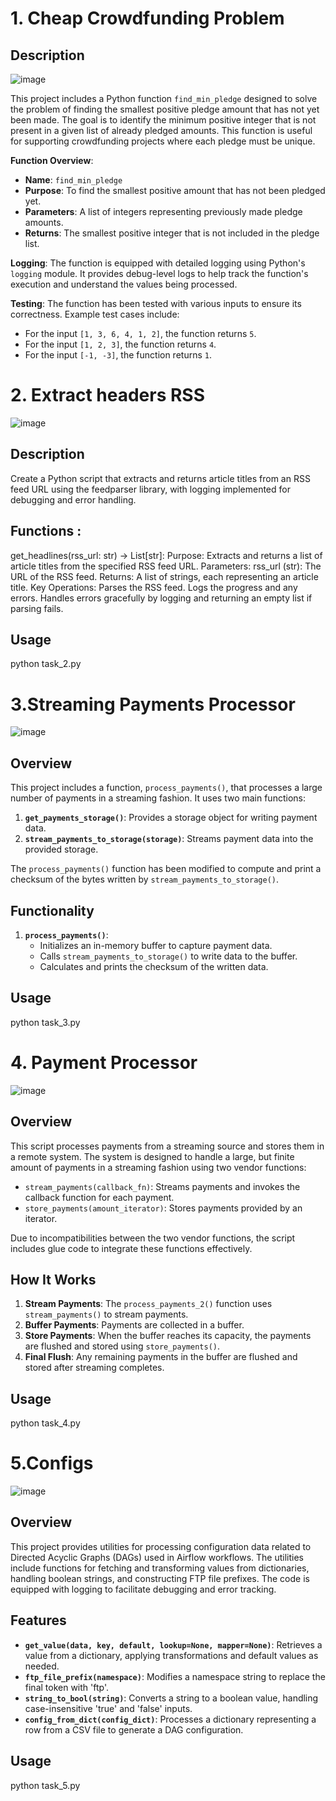 # 1. Cheap Crowdfunding Problem

## Description

![image](https://github.com/user-attachments/assets/0f58dd78-2e92-4ab6-aa28-c7cb9a905c02)

This project includes a Python function `find_min_pledge` designed to solve the problem of finding the smallest positive pledge amount that has not yet been made.
The goal is to identify the minimum positive integer that is not present in a given list of already pledged amounts.
This function is useful for supporting crowdfunding projects where each pledge must be unique.

**Function Overview**:
- **Name**: `find_min_pledge`
- **Purpose**: To find the smallest positive amount that has not been pledged yet.
- **Parameters**: A list of integers representing previously made pledge amounts.
- **Returns**: The smallest positive integer that is not included in the pledge list.

**Logging**:
The function is equipped with detailed logging using Python's `logging` module.
It provides debug-level logs to help track the function's execution and understand the values being processed.

**Testing**:
The function has been tested with various inputs to ensure its correctness. Example test cases include:
- For the input `[1, 3, 6, 4, 1, 2]`, the function returns `5`.
- For the input `[1, 2, 3]`, the function returns `4`.
- For the input `[-1, -3]`, the function returns `1`.


# 2. Extract headers RSS
![image](https://github.com/user-attachments/assets/d26cb5c8-0e2e-4e7d-bc0e-2a7f2b9b18e2)


## Description
Create a Python script that extracts and returns article titles from an RSS feed URL using the feedparser library, with logging implemented for debugging and error handling.

## Functions :
get_headlines(rss_url: str) -> List[str]:
Purpose: Extracts and returns a list of article titles from the specified RSS feed URL.
Parameters:
rss_url (str): The URL of the RSS feed.
Returns:
A list of strings, each representing an article title.
Key Operations:
Parses the RSS feed.
Logs the progress and any errors.
Handles errors gracefully by logging and returning an empty list if parsing fails.

## Usage
  python task_2.py

# 3.Streaming Payments Processor
![image](https://github.com/user-attachments/assets/de127eba-a03e-47c3-8b05-f7afe9d41092)


## Overview

This project includes a function, `process_payments()`, that processes a large number of payments in a streaming fashion. It uses two main functions:

1. **`get_payments_storage()`**: Provides a storage object for writing payment data.
2. **`stream_payments_to_storage(storage)`**: Streams payment data into the provided storage.

The `process_payments()` function has been modified to compute and print a checksum of the bytes written by `stream_payments_to_storage()`.


## Functionality

1. **`process_payments()`**:
   - Initializes an in-memory buffer to capture payment data.
   - Calls `stream_payments_to_storage()` to write data to the buffer.
   - Calculates and prints the checksum of the written data.
  
## Usage
   python task_3.py


# 4. Payment Processor
![image](https://github.com/user-attachments/assets/aea0ea24-9b41-48f3-aa7b-6f38651ffae9)


## Overview

This script processes payments from a streaming source and stores them in a remote system. The system is designed to handle a large, but finite amount of payments in a streaming fashion using two vendor functions:

- `stream_payments(callback_fn)`: Streams payments and invokes the callback function for each payment.
- `store_payments(amount_iterator)`: Stores payments provided by an iterator.

Due to incompatibilities between the two vendor functions, the script includes glue code to integrate these functions effectively.

## How It Works

1. **Stream Payments**: The `process_payments_2()` function uses `stream_payments()` to stream payments.
2. **Buffer Payments**: Payments are collected in a buffer.
3. **Store Payments**: When the buffer reaches its capacity, the payments are flushed and stored using `store_payments()`.
4. **Final Flush**: Any remaining payments in the buffer are flushed and stored after streaming completes.

## Usage
   python task_4.py

# 5.Configs 
![image](https://github.com/user-attachments/assets/b9b8dcea-1233-4e5d-b043-5ff2146f7d88)


## Overview

This project provides utilities for processing configuration data related to Directed Acyclic Graphs (DAGs) used in Airflow workflows. The utilities include functions for fetching and transforming values from dictionaries, handling boolean strings, and constructing FTP file prefixes. The code is equipped with logging to facilitate debugging and error tracking.

## Features

- **`get_value(data, key, default, lookup=None, mapper=None)`**: Retrieves a value from a dictionary, applying transformations and default values as needed.
- **`ftp_file_prefix(namespace)`**: Modifies a namespace string to replace the final token with 'ftp'.
- **`string_to_bool(string)`**: Converts a string to a boolean value, handling case-insensitive 'true' and 'false' inputs.
- **`config_from_dict(config_dict)`**: Processes a dictionary representing a row from a CSV file to generate a DAG configuration.

## Usage
   python task_5.py

